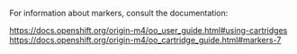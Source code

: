 For information about markers, consult the documentation:

https://docs.openshift.org/origin-m4/oo_user_guide.html#using-cartridges
https://docs.openshift.org/origin-m4/oo_cartridge_guide.html#markers-7